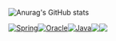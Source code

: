 

<!--
**yoooyeon/yoooyeon** is a ✨ _special_ ✨ repository because its `README.md` (this file) appears on your GitHub profile.

Here are some ideas to get you started:

- 🔭 I’m currently working on ...
- 🌱 I’m currently learning ...
- 👯 I’m looking to collaborate on ...
- 🤔 I’m looking for help with ...
- 💬 Ask me about ...
- 📫 How to reach me: ...
- 😄 Pronouns: ...
- ⚡ Fun fact: ...
-->

![Anurag's GitHub stats](https://github-readme-stats.vercel.app/api?username=yoooyeon&show_icons=true&theme=rose_pine)

<!--
[![Solved.ac Profile](http://mazassumnida.wtf/api/v2/generate_badge?boj=uuwa1034)](https://solved.ac/uuwa1034/)
-->
<div style="display: flex;">
  <a target="_blank" rel="noopener noreferrer nofollow" href="https://img.shields.io/badge/spring-%236DB33F.svg?style=for-the-badge&logo=spring&logoColor=white">
    <img src="https://img.shields.io/badge/spring-%236DB33F.svg?style=for-the-badge&logo=spring&logoColor=white" alt="Spring">
  </a>
  
  <a target="_blank" rel="noopener noreferrer nofollow" href="https://img.shields.io/badge/Oracle-F80000?style=for-the-badge&logo=oracle&logoColor=white">
    <img src="https://img.shields.io/badge/Oracle-F80000?style=for-the-badge&logo=oracle&logoColor=white" alt="Oracle">
  </a>
  
  <a target="_blank" rel="noopener noreferrer nofollow" href="https://img.shields.io/badge/java-%23ED8B00.svg?style=for-the-badge&logo=openjdk&logoColor=white">
    <img src="https://img.shields.io/badge/java-%23ED8B00.svg?style=for-the-badge&logo=openjdk&logoColor=white" alt="Java">
  </a>
<a target="_blank" rel="noopener noreferrer nofollow" href="https://img.shields.io/badge/MariaDB-003545?style=for-the-badge&amp;logo=MariaDB&logoColor=white">
<img src="https://img.shields.io/badge/MariaDB-003545?style=for-the-badge&amp;logo=MariaDB&amp;logoColor=white">
   </a>

<a target="_blank" rel="noopener noreferrer nofollow" href="https://img.shields.io/badge/Python-3776AB?style=for-the-badge&amp;logo=Python&amp;logoColor=white">
   <img src="https://img.shields.io/badge/Python-3776AB?style=for-the-badge&amp;logo=Python&amp;logoColor=white">
   </a>
</div>
